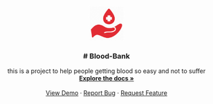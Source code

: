 




<!-- PROJECT LOGO -->
<br />
<div align="center">
  <a href="https://github.com/github_username/repo_name">
    <img src="https://github.com/MhdGmal1998/Blood-Bank/blob/3c7c61f20f072909336a02b6c8fb30c44d5497cf/blood-donation-logo-png.png" alt="Logo" width="80" height="80">
  </a>

<h3 align="center"># Blood-Bank</h3>

  <p align="center">
    this is a project to help people getting blood so easy and not to suffer
    <br />
    <a href="https://github.com/github_username/repo_name"><strong>Explore the docs »</strong></a>
    <br />
    <br />
    <a href="https://github.com/github_username/repo_name">View Demo</a>
    ·
    <a href="https://github.com/github_username/repo_name/issues">Report Bug</a>
    ·
    <a href="https://github.com/github_username/repo_name/issues">Request Feature</a>
  </p>
</div>

